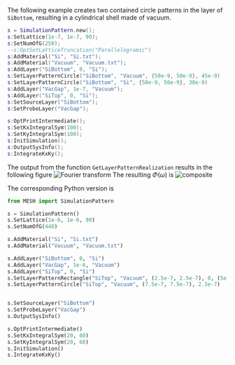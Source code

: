The following example creates two contained circle patterns in the layer of `SiBottom`, resulting in a cylindrical shell made of vacuum.

```lua
s = SimulationPattern.new();
s:SetLattice(1e-7, 1e-7, 90);
s:SetNumOfG(250);
--s:OptSetLatticeTruncation("Parallelogramic")
s:AddMaterial("Si", "Si.txt");
s:AddMaterial("Vacuum", "Vacuum.txt");
s:AddLayer("SiBottom", 0, "Si");
s:SetLayerPatternCircle("SiBottom", "Vacuum", {50e-9, 50e-9}, 45e-9)
s:SetLayerPatternCircle("SiBottom", "Si", {50e-9, 50e-9}, 30e-9)
s:AddLayer("VacGap", 1e-7, "Vacuum");
s:AddLayer("SiTop", 0, "Si");
s:SetSourceLayer("SiBottom");
s:SetProbeLayer("VacGap");

s:OptPrintIntermediate();
s:SetKxIntegralSym(100);
s:SetKyIntegralSym(100);
s:InitSimulation();
s:OutputSysInfo();
s:IntegrateKxKy();
```
The output from the function `GetLayerPatternRealization` results in the following figure
![Fourier transform](fourier.png)
The resulting $\Phi(\omega)$ is
![composite](composite.png)

The corresponding Python version is
```python
from MESH import SimulationPattern

s = SimulationPattern()
s.SetLattice(1e-6, 1e-6, 90)
s.SetNumOfG(440)

s.AddMaterial("Si", "Si.txt")
s.AddMaterial("Vacuum", "Vacuum.txt")

s.AddLayer("SiBottom", 0, "Si")
s.AddLayer("VacGap", 1e-6, "Vacuum")
s.AddLayer("SiTop", 0, "Si")
s.SetLayerPatternRectangle("SiTop", "Vacuum", (2.5e-7, 2.5e-7), 0, (5e-7, 5e-7))
s.SetLayerPatternCircle("SiTop", "Vacuum", (7.5e-7, 7.5e-7), 2.5e-7)


s.SetSourceLayer("SiBottom")
s.SetProbeLayer("VacGap")
s.OutputSysInfo()

s.OptPrintIntermediate()
s.SetKxIntegralSym(20, 60)
s.SetKyIntegralSym(20, 60)
s.InitSimulation()
s.IntegrateKxKy()
```
